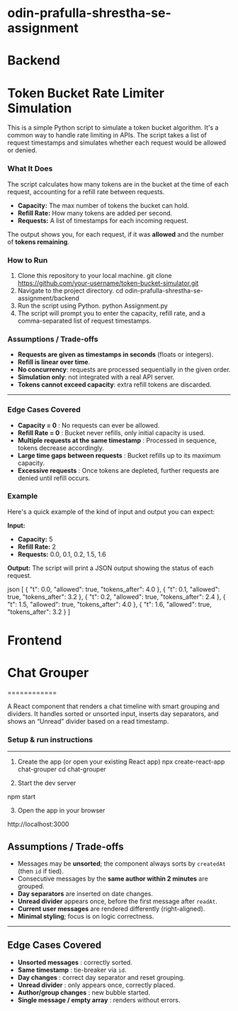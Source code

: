 # odin-prafulla-shrestha-se-assignment

# Backend

# Token Bucket Rate Limiter Simulation

This is a simple Python script to simulate a token bucket algorithm. It's a common way to handle rate limiting in APIs. The script takes a list of request timestamps and simulates whether each request would be allowed or denied.

### What It Does

The script calculates how many tokens are in the bucket at the time of each request, accounting for a refill rate between requests.

- **Capacity:** The max number of tokens the bucket can hold.
- **Refill Rate:** How many tokens are added per second.
- **Requests:** A list of timestamps for each incoming request.

The output shows you, for each request, if it was **allowed** and the number of **tokens remaining**.

### How to Run

1.  Clone this repository to your local machine.
    git clone https://github.com/your-username/token-bucket-simulator.git
2.  Navigate to the project directory.
    cd odin-prafulla-shrestha-se-assignment/backend
3.  Run the script using Python.
    python Assignment.py
4.  The script will prompt you to enter the capacity, refill rate, and a comma-separated list of request timestamps.

### Assumptions / Trade-offs

- **Requests are given as timestamps in seconds** (floats or integers).
- **Refill is linear over time**.
- **No concurrency**: requests are processed sequentially in the given order.
- **Simulation only**: not integrated with a real API server.
- **Tokens cannot exceed capacity**: extra refill tokens are discarded.

---

### Edge Cases Covered

- **Capacity = 0** : No requests can ever be allowed. 
- **Refill Rate = 0** : Bucket never refills, only initial capacity is used. 
- **Multiple requests at the same timestamp** : Processed in sequence, tokens decrease accordingly. 
- **Large time gaps between requests** : Bucket refills up to its maximum capacity.
- **Excessive requests** : Once tokens are depleted, further requests are denied until refill occurs.



### Example

Here's a quick example of the kind of input and output you can expect:

**Input:**
- **Capacity:** 5
- **Refill Rate:** 2
- **Requests:** 0.0, 0.1, 0.2, 1.5, 1.6

**Output:**
The script will print a JSON output showing the status of each request.


json
[
  {
    "t": 0.0,
    "allowed": true,
    "tokens_after": 4.0
  },
  {
    "t": 0.1,
    "allowed": true,
    "tokens_after": 3.2
  },
  {
    "t": 0.2,
    "allowed": true,
    "tokens_after": 2.4
  },
  {
    "t": 1.5,
    "allowed": true,
    "tokens_after": 4.0
  },
  {
    "t": 1.6,
    "allowed": true,
    "tokens_after": 3.2
  }
]

# Frontend

# Chat Grouper
============

A React component that renders a chat timeline with smart grouping and dividers. It handles sorted or unsorted input, inserts day separators, and shows an “Unread” divider based on a read timestamp.

### Setup & run instructions
------------------------

1. Create the app (or open your existing React app)
npx create-react-app chat-grouper
cd chat-grouper

2. Start the dev server

npm start


3. Open the app in your browser

http://localhost:3000

## Assumptions / Trade-offs

- Messages may be **unsorted**; the component always sorts by `createdAt` (then `id` if tied).  
- Consecutive messages by the **same author within 2 minutes** are grouped.  
- **Day separators** are inserted on date changes.  
- **Unread divider** appears once, before the first message after `readAt`.  
- **Current user messages** are rendered differently (right-aligned).  
- **Minimal styling**; focus is on logic correctness.  

---

## Edge Cases Covered

- **Unsorted messages** : correctly sorted.  
- **Same timestamp** : tie-breaker via `id`.  
- **Day changes** : correct day separator and reset grouping.  
- **Unread divider** : only appears once, correctly placed.  
- **Author/group changes** : new bubble started.  
- **Single message / empty array** : renders without errors.  



